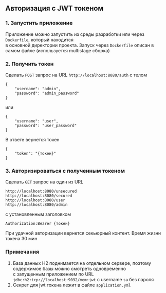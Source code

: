 ## Авторизация с JWT токеном

### 1. Запустить приложение
Приложение можно запустить из среды разработки или через `Dockerfile`, который находится  
в основной директории проекта. Запуск через `Dockerfile` описан в самом файле (используется multistage сборка)
### 2. Получить токен

Сделать `POST` запрос на URL `http://localhost:8080/auth` с телом

```
{
    "username": "admin",
    "password": "admin_password"
}
```
или
```
{
    "username": "user",
    "password": "user_password"
}
```
В ответе вернется токен
```
{
    "token": "{токен}"
}
```

### 3. Авторизироваться с полученным токеном

Сделать `GET` запрос на один из URL
```
http://localhost:8080/unsecured
http://localhost:8080/secured
http://localhost:8080/user
http://localhost:8080/admin
```  
с установленным заголовком
```
Authorization:Bearer {токен}
```
При удачной авторизации вернется секьюрный контент. Время жизни токена 30 мин

### Примечания
1. База данных H2 поднимается на отдельном сервере, поэтому содержимое базы можно смотреть одновременно  
с запущенным приложением по URL `jdbc:h2:tcp://localhost:9092/mem:jwt` c username `sa` без пароля
2. Секрет для jwt токена лежит в файле `application.yml`